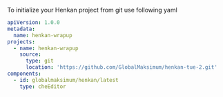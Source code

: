 To initialize your Henkan project from git use following yaml

```yaml
apiVersion: 1.0.0
metadata:
  name: henkan-wrapup
projects:
  - name: henkan-wrapup
    source:
      type: git
      location: 'https://github.com/GlobalMaksimum/henkan-tue-2.git'
components:
  - id: globalmaksimum/henkan/latest
    type: cheEditor
```


